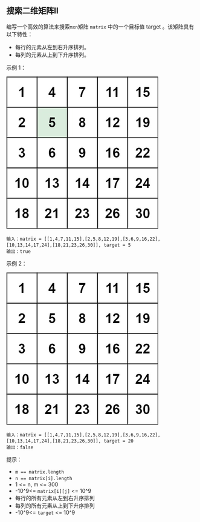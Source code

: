 ## 搜索二维矩阵II

编写一个高效的算法来搜索`mxn`矩阵 `matrix` 中的一个目标值 target 。该矩阵具有以下特性：

* 每行的元素从左到右升序排列。
* 每列的元素从上到下升序排列。


示例 1：

![](../images/240.search-a-2d-matrix-ii.png)
```
输入：matrix = [[1,4,7,11,15],[2,5,8,12,19],[3,6,9,16,22],[10,13,14,17,24],[18,21,23,26,30]], target = 5
输出：true
```

示例 2：


![](../images/240.search-a-2d-matrix-ii_1.png)
```
输入：matrix = [[1,4,7,11,15],[2,5,8,12,19],[3,6,9,16,22],[10,13,14,17,24],[18,21,23,26,30]], target = 20
输出：false
```

提示：

* `m == matrix.length`
* `n == matrix[i].length`
* 1 <= n, m <= 300
* -10^9<= `matrix[i][j]` <= 10^9
* 每行的所有元素从左到右升序排列
* 每列的所有元素从上到下升序排列
* -10^9<= `target` <= 10^9